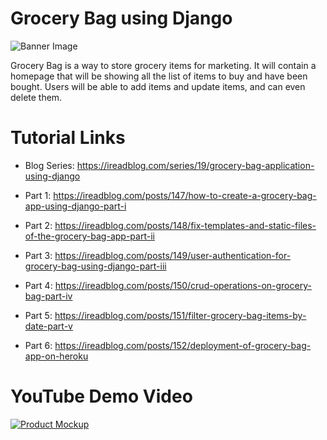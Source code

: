 # Grocery Bag using Django

![Banner Image](https://res.cloudinary.com/dlomjljb6/image/upload/v1/media/blog/series/WQPxJNcXf_vb4athr)

Grocery Bag is a way to store grocery items for marketing. It will contain a homepage that will be showing all the list of items to buy and have been bought. Users will be able to add items and update items, and can even delete them.

# Tutorial Links

* Blog Series: https://ireadblog.com/series/19/grocery-bag-application-using-django

* Part 1: https://ireadblog.com/posts/147/how-to-create-a-grocery-bag-app-using-django-part-i
* Part 2: https://ireadblog.com/posts/148/fix-templates-and-static-files-of-the-grocery-bag-app-part-ii
* Part 3: https://ireadblog.com/posts/149/user-authentication-for-grocery-bag-using-django-part-iii
* Part 4: https://ireadblog.com/posts/150/crud-operations-on-grocery-bag-part-iv
* Part 5: https://ireadblog.com/posts/151/filter-grocery-bag-items-by-date-part-v
* Part 6: https://ireadblog.com/posts/152/deployment-of-grocery-bag-app-on-heroku

# YouTube Demo Video

[![Product Mockup](https://img.youtube.com/vi/Gir97W0gjbk/0.jpg)](https://www.youtube.com/watch?v=Gir97W0gjbk)
